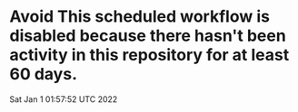 # Avoid This scheduled workflow is disabled because there hasn't been activity in this repository for at least 60 days.
Sat Jan  1 01:57:52 UTC 2022
